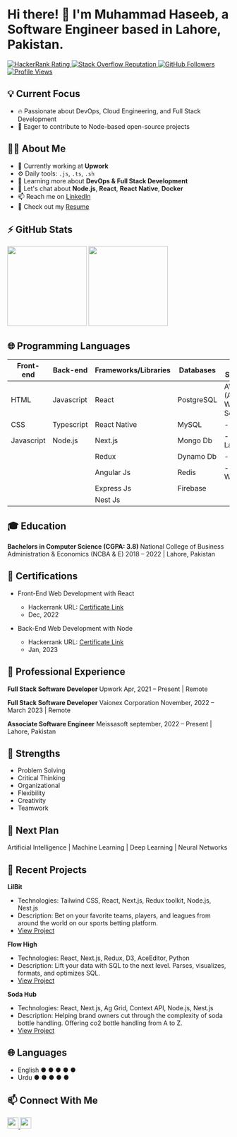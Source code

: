 <!-- Add Your Name and Intro Here -->
# Hi there! 👋 I'm Muhammad Haseeb, a Software Engineer based in Lahore, Pakistan.

<!-- Social Media Badges -->
<p align="left">
  <a href="https://www.hackerrank.com/profile/hasbm125">
    <img src="https://raw.githubusercontent.com/sudiptob2/cf-stats/main/output/rating.svg" alt="HackerRank Rating" />
  </a>
  <a href="https://stackoverflow.com/users/23217164/haseebx">
    <img alt="Stack Overflow Reputation" src="https://img.shields.io/stackexchange/stackoverflow/r/5921662?color=orange&label=reputation&logo=stackoverflow">
  </a>
  <a href="https://github.com/haseebx/">
    <img alt="GitHub Followers" src="https://img.shields.io/github/followers/haseebx?color=green&logo=github">
  </a>
  <a href="https://github.com/haseebx/">
    <img src="https://komarev.com/ghpvc/?username=haseebx" alt="Profile Views" />
  </a>
</p>

<!-- Current Interests and Goals -->
## 💡 Current Focus
- :fire: Passionate about DevOps, Cloud Engineering, and Full Stack Development
- :calendar: Eager to contribute to Node-based open-source projects

<!-- Professional Info -->
## 👨‍💻 About Me
- 🏢 Currently working at **Upwork**
- ⚙️ Daily tools: `.js`, `.ts`, `.sh`
- 🌱 Learning more about **DevOps & Full Stack Development**
- 💬 Let's chat about **Node.js**, **React**, **React Native**, **Docker**
- 📫 Reach me on [LinkedIn](https://www.linkedin.com/in/haseebx1/)
- 📝 Check out my [Resume]()

<!-- GitHub Stats -->
## ⚡ GitHub Stats
<p align="left">
  <img height="180em" src="https://github-readme-stats.vercel.app/api?username=haseebx&show_icons=true&hide_border=true&&count_private=true&include_all_commits=true" /> 
  <img height="180em" src="https://github-readme-stats.vercel.app/api/top-langs/?username=haseebx&show_icons=true&hide_border=true&layout=compact&langs_count=15"/>
</p>

<!-- 🌐 Programming Languages -->
## 🌐 Programming Languages

| Front-end   | Back-end   | Frameworks/Libraries  | Databases         | Cloud Services            | Other           |
| ----------- | ---------- | --------------------- | ----------------- | ------------------------- |---------------- |
| HTML        | Javascript | React                 | PostgreSQL        | AWS (Amazon Web Services) | Git             |
| CSS         | Typescript | React Native          | MySQL             |   - EC2                   | Docker          |
| Javascript  | Node.js    | Next.js               | Mongo Db          |   - Lambda                |                 |
|             |            | Redux                 | Dynamo Db         |   - S3                    |                 |
|             |            | Angular Js            | Redis             |   - Cloud Watch           |                 |
|             |            | Express Js            | Firebase          |                           |                 |
|             |            | Nest Js               |                   |                           |                 |

<!-- 🎓 Education -->
## 🎓 Education
**Bachelors in Computer Science (CGPA: 3.8)**
National College of Business Administration & Economics (NCBA & E)
2018 – 2022 | Lahore, Pakistan

<!-- 🚀 Certifications -->
## 🚀 Certifications

- Front-End Web Development with React
  - Hackerrank URL: [Certificate Link](https://www.hackerrank.com/certificates/93146a038b28)
  - Dec, 2022

- Back-End Web Development with Node
  - Hackerrank URL: [Certificate Link](https://www.hackerrank.com/certificates/3ba54f8933eb)
  - Jan, 2023

<!-- 💼 Professional Experience -->
## 💼 Professional Experience
**Full Stack Software Developer**
Upwork
Apr, 2021 – Present | Remote

**Full Stack Software Developer**
Vaionex Corporation
November, 2022 – March 2023 | Remote


**Associate Software Engineer**
Meissasoft
september, 2022 – Present | Lahore, Pakistan

<!-- 💪 Strengths -->
## 💪 Strengths
- Problem Solving
- Critical Thinking
- Organizational
- Flexibility
- Creativity
- Teamwork

<!-- 🎯 Next Plan -->
## 🎯 Next Plan
Artificial Intelligence | Machine Learning | Deep Learning | Neural Networks

<!-- 🚀 Recent Projects -->
## 🚀 Recent Projects
**LilBit**
- Technologies: Tailwind CSS, React, Next.js, Redux toolkit, Node.js, Nest.js
- Description: Bet on your favorite teams, players, and leagues from around the world on our sports betting platform.
- [View Project](https://lilbit.vaionex.cloud/)

**Flow High**
- Technologies: React, Next.js, Redux, D3, AceEditor, Python
- Description: Lift your data with SQL to the next level. Parses, visualizes, formats, and optimizes SQL.
- [View Project](https://fhdev.sonra.io/)

**Soda Hub**
- Technologies: React, Next.js, Ag Grid, Context API, Node.js, Nest.js
- Description: Helping brand owners cut through the complexity of soda bottle handling. Offering co2 bottle handling from A to Z.
- [View Project](https://app.sodahub.eu/)

<!-- 🌐 Languages -->
## 🌐 Languages
- English ● ● ● ● ●
- Urdu ● ● ● ● ●

<!-- Contact Info -->
## 📫 Connect With Me
<p align="left">
  <a href="https://www.linkedin.com/in/haseebx1/">
    <img src="https://img.shields.io/badge/LinkedIn-%230077B5.svg?&style=for-the-badge&logo=linkedin&logoColor=white" height=25>
  </a> 
  <a href="mailto:hasbm125@gmail.com">
    <img src="https://img.shields.io/badge/Gmail-D14836?style=for-the-badge&logo=gmail&logoColor=white" height=25>
  </a>
</p>
